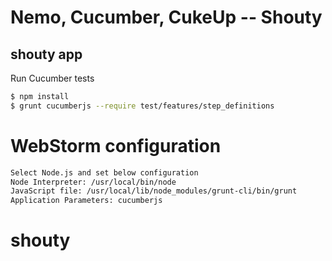 # Nemo, Cucumber, CukeUp -- Shouty

## shouty app

Run Cucumber tests

```bash
$ npm install
$ grunt cucumberjs --require test/features/step_definitions
```

# WebStorm configuration

```bash
Select Node.js and set below configuration
Node Interpreter: /usr/local/bin/node
JavaScript file: /usr/local/lib/node_modules/grunt-cli/bin/grunt
Application Parameters: cucumberjs
```
# shouty
